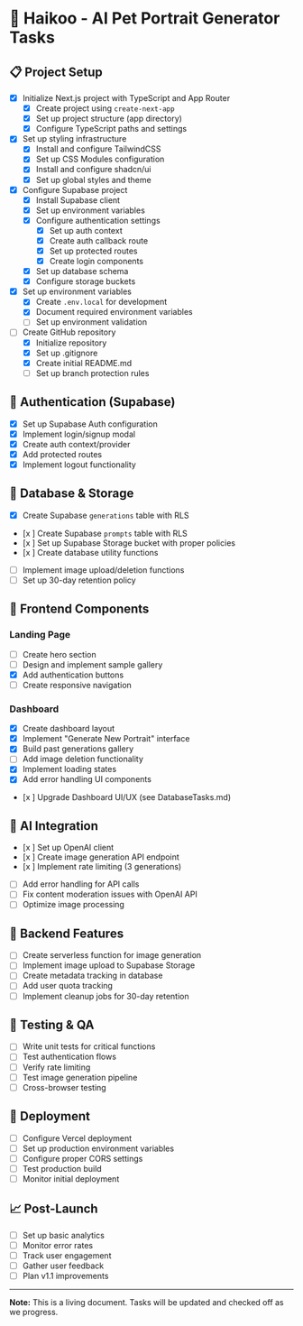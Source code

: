 # 🐾 Haikoo - AI Pet Portrait Generator Tasks

## 📋 Project Setup
- [x] Initialize Next.js project with TypeScript and App Router
  - [x] Create project using `create-next-app`
  - [x] Set up project structure (app directory)
  - [x] Configure TypeScript paths and settings
- [x] Set up styling infrastructure
  - [x] Install and configure TailwindCSS
  - [x] Set up CSS Modules configuration
  - [x] Install and configure shadcn/ui
  - [x] Set up global styles and theme
- [x] Configure Supabase project
  - [x] Install Supabase client
  - [x] Set up environment variables
  - [x] Configure authentication settings
    - [x] Set up auth context
    - [x] Create auth callback route
    - [x] Set up protected routes
    - [x] Create login components
  - [x] Set up database schema
  - [x] Configure storage buckets
- [x] Set up environment variables
  - [x] Create `.env.local` for development
  - [x] Document required environment variables
  - [ ] Set up environment validation
- [ ] Create GitHub repository
  - [x] Initialize repository
  - [x] Set up .gitignore
  - [x] Create initial README.md
  - [ ] Set up branch protection rules

## 🔐 Authentication (Supabase)
- [x] Set up Supabase Auth configuration
- [x] Implement login/signup modal
- [x] Create auth context/provider
- [x] Add protected routes
- [x] Implement logout functionality

## 💾 Database & Storage
- [x] Create Supabase `generations` table with RLS
- [x ] Create Supabase `prompts` table with RLS
- [x ] Set up Supabase Storage bucket with proper policies
- [x ] Create database utility functions
- [ ] Implement image upload/deletion functions
- [ ] Set up 30-day retention policy

## 🎨 Frontend Components
### Landing Page
- [ ] Create hero section
- [ ] Design and implement sample gallery
- [x] Add authentication buttons
- [ ] Create responsive navigation

### Dashboard
- [x] Create dashboard layout
- [x] Implement "Generate New Portrait" interface
- [x] Build past generations gallery
- [ ] Add image deletion functionality
- [x] Implement loading states
- [x] Add error handling UI components
- [x ] Upgrade Dashboard UI/UX (see DatabaseTasks.md)

## 🤖 AI Integration
- [x ] Set up OpenAI client
- [x ] Create image generation API endpoint
- [x ] Implement rate limiting (3 generations)
- [ ] Add error handling for API calls
- [ ] Fix content moderation issues with OpenAI API
- [ ] Optimize image processing

## 🔧 Backend Features
- [ ] Create serverless function for image generation
- [ ] Implement image upload to Supabase Storage
- [ ] Create metadata tracking in database
- [ ] Add user quota tracking
- [ ] Implement cleanup jobs for 30-day retention

## 🎯 Testing & QA
- [ ] Write unit tests for critical functions
- [ ] Test authentication flows
- [ ] Verify rate limiting
- [ ] Test image generation pipeline
- [ ] Cross-browser testing

## 🚀 Deployment
- [ ] Configure Vercel deployment
- [ ] Set up production environment variables
- [ ] Configure proper CORS settings
- [ ] Test production build
- [ ] Monitor initial deployment

## 📈 Post-Launch
- [ ] Set up basic analytics
- [ ] Monitor error rates
- [ ] Track user engagement
- [ ] Gather user feedback
- [ ] Plan v1.1 improvements

---
**Note:** This is a living document. Tasks will be updated and checked off as we progress. 